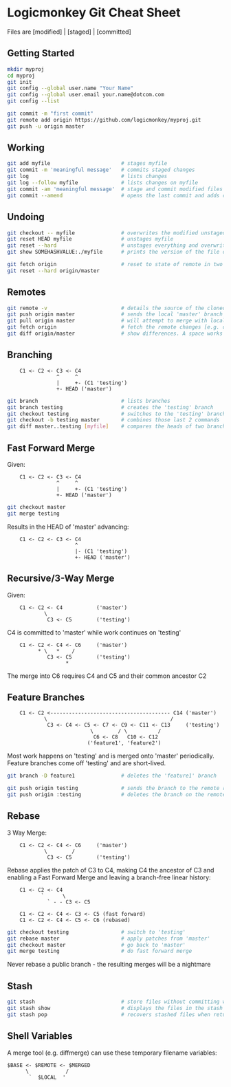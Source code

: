 # Logicmonkey Git Cheat Sheet

Files are [modified] | [staged] | [committed]

## Getting Started
```bash
mkdir myproj
cd myproj
git init
git config --global user.name "Your Name"
git config --global user.email your.name@dotcom.com
git config --list

git commit -m "first commit"
git remote add origin https://github.com/logicmonkey/myproj.git
git push -u origin master
```

## Working
```bash
git add myfile                       # stages myfile
git commit -m 'meaningful message'   # commits staged changes
git log                              # lists changes
git log --follow myfile              # lists changes on myfile
git commit -am 'meaningful message'  # stage and commit modified files in one go
git commit --amend                   # opens the last commit and adds current changes to it
```

## Undoing
```bash
git checkout -- myfile               # overwrites the modified unstaged copy of myfile
git reset HEAD myfile                # unstages myfile
git reset --hard                     # unstages everything and overwrites with HEAD
git show SOMEHASHVALUE:./myfile      # prints the version of the file on SOMEHASHVALUE

git fetch origin                     # reset to state of remote in two commands
git reset --hard origin/master
```
## Remotes
```bash
git remote -v                        # details the source of the cloned repo
git push origin master               # sends the local 'master' branch to the remote origin
git pull origin master               # will attempt to merge with local commits
git fetch origin                     # fetch the remote changes [e.g. on branches] but don't merge
git diff origin/master               # show differences. A space works but / invokes 'less'
```
## Branching

        C1 <- C2 <- C3 <- C4
                    ^     ^
                    |     +- (C1 'testing')
                    +- HEAD ('master')
```bash
git branch                           # lists branches
git branch testing                   # creates the 'testing' branch
git checkout testing                 # switches to the 'testing' branch
git checkout -b testing master       # combines those last 2 commands
git diff master..testing [myfile]    # compares the heads of two branches ... diffs common ancestor
```
## Fast Forward Merge
Given:

        C1 <- C2 <- C3 <- C4
                    ^     ^
                    |     +- (C1 'testing')
                    +- HEAD ('master')

```bash
git checkout master
git merge testing
```
Results in the HEAD of 'master' advancing:

        C1 <- C2 <- C3 <- C4
                          ^
                          |- (C1 'testing')
                          +- HEAD ('master')

## Recursive/3-Way Merge
Given:

        C1 <- C2 <- C4           ('master')
                \
                 C3 <- C5        ('testing')

C4 is committed to 'master' while work continues on 'testing'

        C1 <- C2 <- C4 <- C6     ('master')
              * \   *    /
                 C3 <- C5        ('testing')
                       *

The merge into C6 requires C4 and C5 and their common ancestor C2

## Feature Branches

        C1 <- C2 <--------------------------------------- C14 ('master')
                \                                        /
                 C3 <- C4 <- C5 <- C7 <- C9 <- C11 <- C13     ('testing')
                               \        / \          /
                                C6 <- C8   C10 <- C12
                              ('feature1', 'feature2')

Most work happens on 'testing' and is merged onto 'master' periodically.
Feature branches come off 'testing' and are short-lived.
```bash
git branch -D feature1               # deletes the 'feature1' branch
```
```bash
git push origin testing              # sends the branch to the remote repo
git push origin :testing             # deletes the branch on the remote
```
## Rebase
3 Way Merge:

        C1 <- C2 <- C4 <- C6     ('master')
                \        /
                 C3 <- C5        ('testing')

Rebase applies the patch of C3 to C4, making C4 the ancestor of C3 and enabling
a Fast Forward Merge and leaving a branch-free linear history:

        C1 <- C2 <- C4
               `      \
                 ` - - C3 <- C5

        C1 <- C2 <- C4 <- C3 <- C5 (fast forward)
        C1 <- C2 <- C4 <- C5 <- C6 (rebased)
```bash
git checkout testing                 # switch to 'testing'
git rebase master                    # apply patches from 'master'
git checkout master                  # go back to 'master'
git merge testing                    # do fast forward merge
```
Never rebase a public branch - the resulting merges will be a nightmare

## Stash
```bash
git stash                            # store files without committing when switching branch
git stash show                       # displays the files in the stash
git stash pop                        # recovers stashed files when returning to the branch
```

## Shell Variables

A merge tool (e.g. diffmerge) can use these temporary filename variables:

    $BASE <- $REMOTE <- $MERGED
          \            /
           `  $LOCAL  '
